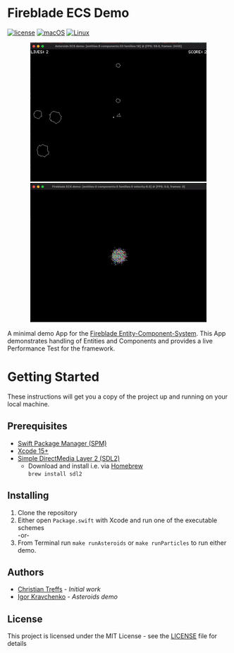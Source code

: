 # Fireblade ECS Demo

[![license](https://img.shields.io/badge/license-MIT-brightgreen.svg)](LICENSE)
[![macOS](https://github.com/fireblade-engine/ecs-demo/actions/workflows/ci-macos.yml/badge.svg)](https://github.com/fireblade-engine/ecs-demo/actions/workflows/ci-macos.yml)
[![Linux](https://github.com/fireblade-engine/ecs-demo/actions/workflows/ci-linux.yml/badge.svg)](https://github.com/fireblade-engine/ecs-demo/actions/workflows/ci-linux.yml)

<p align="center">
		<img height="315" src="./asteroids.gif"/> <img height="315" src="./particles.gif" />
</p>

A minimal demo App for the [Fireblade Entity-Component-System](https://github.com/fireblade-engine/ecs). 
This App demonstrates handling of Entities and Components and provides a live Performance Test  for the framework.


# Getting Started

These instructions will get you a copy of the project up and running on your local machine.

## Prerequisites

- [Swift Package Manager (SPM)](https://github.com/apple/swift-package-manager)
- [Xcode 15+](https://developer.apple.com/xcode/)
- [Simple DirectMedia Layer 2 (SDL2)](https://www.libsdl.org/download-2.0.php)
	- Download and install i.e. via [Homebrew](https://brew.sh)   
		`brew install sdl2`

## Installing

1. Clone the repository 
2. Either open `Package.swift` with Xcode and run one of the executable schemes  
	-or-
3. From Terminal run `make runAsteroids` or `make runParticles` to run either demo.   

## Authors

* [Christian Treffs](https://github.com/ctreffs) - *Initial work*
* [Igor Kravchenko](https://github.com/igorkravchenko) - *Asteroids demo*

## License

This project is licensed under the MIT License - see the [LICENSE](LICENSE) file for details

